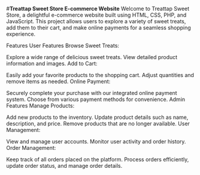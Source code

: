 #**Treattap Sweet Store E-commerce Website**
Welcome to Treattap Sweet Store, a delightful e-commerce website built using HTML, CSS, PHP, and JavaScript. This project allows users to explore a variety of sweet treats, add them to their cart, and make online payments for a seamless shopping experience.

Features
User Features
Browse Sweet Treats:

Explore a wide range of delicious sweet treats.
View detailed product information and images.
Add to Cart:

Easily add your favorite products to the shopping cart.
Adjust quantities and remove items as needed.
Online Payment:

Securely complete your purchase with our integrated online payment system.
Choose from various payment methods for convenience.
Admin Features
Manage Products:

Add new products to the inventory.
Update product details such as name, description, and price.
Remove products that are no longer available.
User Management:

View and manage user accounts.
Monitor user activity and order history.
Order Management:

Keep track of all orders placed on the platform.
Process orders efficiently, update order status, and manage order details.
